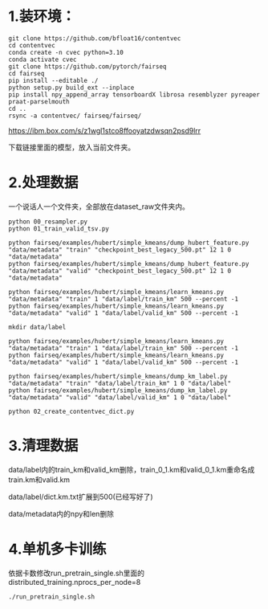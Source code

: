 # 1.装环境：
```
git clone https://github.com/bfloat16/contentvec
cd contentvec
conda create -n cvec python=3.10
conda activate cvec
git clone https://github.com/pytorch/fairseq
cd fairseq
pip install --editable ./
python setup.py build_ext --inplace
pip install npy_append_array tensorboardX librosa resemblyzer pyreaper praat-parselmouth
cd ..
rsync -a contentvec/ fairseq/fairseq/
```
https://ibm.box.com/s/z1wgl1stco8ffooyatzdwsqn2psd9lrr

下载链接里面的模型，放入当前文件夹。

# 2.处理数据
一个说话人一个文件夹，全部放在dataset_raw文件夹内。
```
python 00_resampler.py
python 01_train_valid_tsv.py

python fairseq/examples/hubert/simple_kmeans/dump_hubert_feature.py "data/metadata" "train" "checkpoint_best_legacy_500.pt" 12 1 0 "data/metadata"
python fairseq/examples/hubert/simple_kmeans/dump_hubert_feature.py "data/metadata" "valid" "checkpoint_best_legacy_500.pt" 12 1 0 "data/metadata"

python fairseq/examples/hubert/simple_kmeans/learn_kmeans.py "data/metadata" "train" 1 "data/label/train_km" 500 --percent -1
python fairseq/examples/hubert/simple_kmeans/learn_kmeans.py "data/metadata" "valid" 1 "data/label/valid_km" 500 --percent -1

mkdir data/label

python fairseq/examples/hubert/simple_kmeans/learn_kmeans.py "data/metadata" "train" 1 "data/label/train_km" 500 --percent -1
python fairseq/examples/hubert/simple_kmeans/learn_kmeans.py "data/metadata" "valid" 1 "data/label/valid_km" 500 --percent -1

python fairseq/examples/hubert/simple_kmeans/dump_km_label.py "data/metadata" "train" "data/label/train_km" 1 0 "data/label"
python fairseq/examples/hubert/simple_kmeans/dump_km_label.py "data/metadata" "valid" "data/label/valid_km" 1 0 "data/label"

python 02_create_contentvec_dict.py
```
# 3.清理数据

data/label内的train_km和valid_km删除，train_0_1.km和valid_0_1.km重命名成train.km和valid.km

data/label/dict.km.txt扩展到500(已经写好了)

data/metadata内的npy和len删除

# 4.单机多卡训练

依据卡数修改run_pretrain_single.sh里面的distributed_training.nprocs_per_node=8
```
./run_pretrain_single.sh
```
